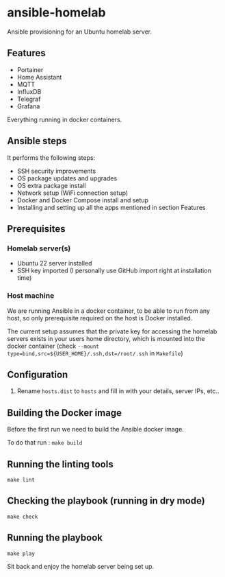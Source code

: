 # ansible-homelab
Ansible provisioning for an Ubuntu homelab server.

## Features
* Portainer
* Home Assistant
* MQTT
* InfluxDB
* Telegraf
* Grafana

Everything running in docker containers.

## Ansible steps
It performs the following steps:
* SSH security improvements
* OS package updates and upgrades
* OS extra package install
* Network setup (WiFi connection setup)
* Docker and Docker Compose install and setup
* Installing and setting up all the apps mentioned  in section Features

## Prerequisites
### Homelab server(s)
* Ubuntu 22 server installed
* SSH key imported (I personally use GitHub import right at installation time)

### Host machine
We are running Ansible in a docker container, to be able to run from any host, so only prerequisite required on the host is Docker installed.

The current setup assumes that the private key for accessing the homelab servers exists in your users home directory, which is mounted into the docker container (check `--mount type=bind,src=${USER_HOME}/.ssh,dst=/root/.ssh` in `Makefile`)

## Configuration
1. Rename `hosts.dist` to `hosts` and fill in with your details, server IPs, etc..

## Building the Docker image
Before the first run we need to build the Ansible docker image. 

To do that run : 
`make build`

## Running the linting tools
`make lint`

## Checking the playbook (running in dry mode)
`make check`

## Running the playbook
`make play`

Sit back and enjoy the homelab server being set up.